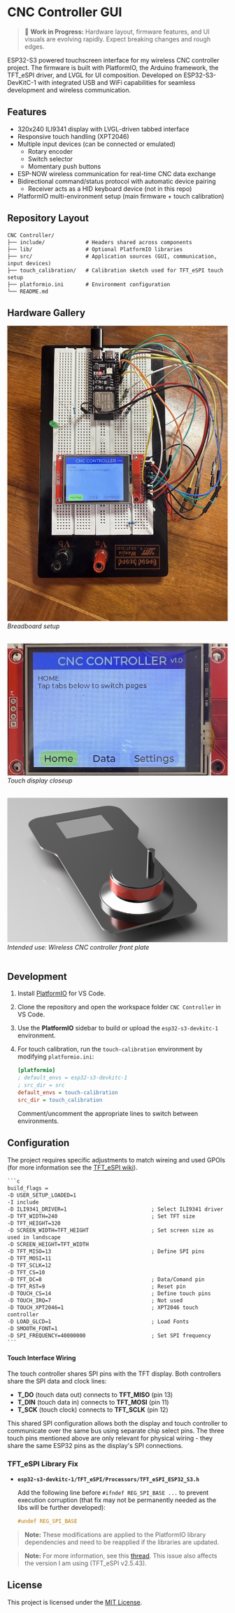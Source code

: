 # CNC Controller GUI

> 🚧 **Work in Progress:** Hardware layout, firmware features, and UI visuals are evolving rapidly. Expect breaking changes and rough edges.

ESP32-S3 powered touchscreen interface for my wireless CNC controller project. The firmware is built with PlatformIO, the Arduino framework, the TFT_eSPI driver, and LVGL for UI composition.
Developed on ESP32-S3-DevKitC-1 with integrated USB and WiFi capabilities for seamless development and wireless communication.

## Features

- 320x240 ILI9341 display with LVGL-driven tabbed interface
- Responsive touch handling (XPT2046)
- Multiple input devices (can be connected or emulated)
  - Rotary encoder
  - Switch selector
  - Momentary push buttons
- ESP-NOW wireless communication for real-time CNC data exchange
- Bidirectional command/status protocol with automatic device pairing
  - Receiver acts as a HID keyboard device (not in this repo)
- PlatformIO multi-environment setup (main firmware + touch calibration)

## Repository Layout

```text
CNC Controller/
├── include/             # Headers shared across components
├── lib/                 # Optional PlatformIO libraries
├── src/                 # Application sources (GUI, communication, input devices)
├── touch_calibration/   # Calibration sketch used for TFT_eSPI touch setup
├── platformio.ini       # Environment configuration
└── README.md

```

## Hardware Gallery

![](docs/images/breadboard_setup.jpg)
*Breadboard setup*
<br><br>

![](docs/images/touch_display_closeup.jpg)
*Touch display closeup*
<br><br>

![](docs/images/CNC_controller.jpg)
*Intended use: Wireless CNC controller front plate*
<br><br>

## Development

1. Install [PlatformIO](https://platformio.org/install/ide?install=vscode) for VS Code.
2. Clone the repository and open the workspace folder `CNC Controller` in VS Code.
3. Use the **PlatformIO** sidebar to build or upload the `esp32-s3-devkitc-1` environment.
4. For touch calibration, run the `touch-calibration` environment by modifying `platformio.ini`:

    ```ini
    [platformio]
    ; default_envs = esp32-s3-devkitc-1
    ; src_dir = src
    default_envs = touch-calibration
    src_dir = touch_calibration
    ```

    Comment/uncomment the appropriate lines to switch between environments.

## Configuration

The project requires specific adjustments to match wireing and used GPOIs (for more information see the [TFT_eSPI wiki](https://github.com/Bodmer/TFT_eSPI/wiki/Installing-on-PlatformIO)).

    ```c
    build_flags =
    -D USER_SETUP_LOADED=1
    -I include
    -D ILI9341_DRIVER=1                           ; Select ILI9341 driver
    -D TFT_WIDTH=240                              ; Set TFT size
    -D TFT_HEIGHT=320
    -D SCREEN_WIDTH=TFT_HEIGHT                    ; Set screen size as used in landscape
    -D SCREEN_HEIGHT=TFT_WIDTH
    -D TFT_MISO=13                                ; Define SPI pins
    -D TFT_MOSI=11
    -D TFT_SCLK=12
    -D TFT_CS=10
    -D TFT_DC=8                                   ; Data/Comand pin
    -D TFT_RST=9                                  ; Reset pin
    -D TOUCH_CS=14                                ; Define touch pins
    -D TOUCH_IRQ=7                                ; Not used
    -D TOUCH_XPT2046=1                            ; XPT2046 touch controller
    -D LOAD_GLCD=1                                ; Load Fonts
    -D SMOOTH_FONT=1
    -D SPI_FREQUENCY=40000000                     ; Set SPI frequency
    ```

#### Touch Interface Wiring

The touch controller shares SPI pins with the TFT display. Both controllers share the SPI data and clock lines:

- **T_DO** (touch data out) connects to **TFT_MISO** (pin 13)
- **T_DIN** (touch data in) connects to **TFT_MOSI** (pin 11)
- **T_SCK** (touch clock) connects to **TFT_SCLK** (pin 12)

This shared SPI configuration allows both the display and touch controller to communicate over the same bus using separate chip select pins. The three touch pins mentioned above are only relevant for physical wiring - they share the same ESP32 pins as the display's SPI connections.

### TFT_eSPI Library Fix

- **`esp32-s3-devkitc-1/TFT_eSPI/Processors/TFT_eSPI_ESP32_S3.h`**

    Add the following line before `#ifndef REG_SPI_BASE ...` to prevent execution corruption (that fix may not be permanently needed as the libs will be further developed):

    ```c
    #undef REG_SPI_BASE
    ```

> **Note:** These modifications are applied to the PlatformIO library dependencies and need to be reapplied if the libraries are updated.

> **Note:** For more information, see this [thread](https://github.com/Bodmer/TFT_eSPI/issues/3743). This issue also affects the version I am using (TFT_eSPI v2.5.43).

## License

This project is licensed under the [MIT License](LICENSE).
